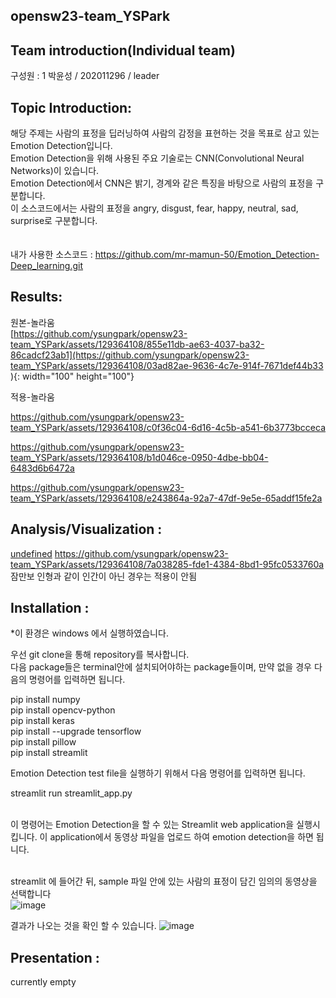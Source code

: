 ## opensw23-team_YSPark

## Team introduction(Individual team)
  구성원 : 1
  박윤성 / 202011296  / leader
  
  
## Topic Introduction:
해당 주제는 사람의 표정을 딥러닝하여 사람의 감정을 표현하는 것을 목표로 삼고 있는 Emotion Detection입니다.<br>
Emotion Detection을 위해 사용된 주요 기술로는 CNN(Convolutional Neural Networks)이 있습니다.<br>
Emotion Detection에서 CNN은 밝기, 경계와 같은 특징을 바탕으로 사람의 표정을 구분합니다.<br>
이 소스코드에서는 사람의 표정을 angry, disgust, fear, happy, neutral, sad, surprise로 구분합니다.<br><br><br>
 내가 사용한 소스코드 :  https://github.com/mr-mamun-50/Emotion_Detection-Deep_learning.git<br>
  
  
## Results:
  
원본-놀라움        <br>
[https://github.com/ysungpark/opensw23-team_YSPark/assets/129364108/855e11db-ae63-4037-ba32-86cadcf23ab1](https://github.com/ysungpark/opensw23-team_YSPark/assets/129364108/03ad82ae-9636-4c7e-914f-7671def44b33
){: width="100" height="100"}


적용-놀라움      <br>

https://github.com/ysungpark/opensw23-team_YSPark/assets/129364108/c0f36c04-6d16-4c5b-a541-6b3773bcceca






https://github.com/ysungpark/opensw23-team_YSPark/assets/129364108/b1d046ce-0950-4dbe-bb04-6483d6b6472a

https://github.com/ysungpark/opensw23-team_YSPark/assets/129364108/e243864a-92a7-47df-9e5e-65addf15fe2a






  
  
## Analysis/Visualization : 
[  undefined](https://github.com/ysungpark/opensw23-team_YSPark/assets/129364108/a23aa42c-d65e-42c6-9ec3-8334dc7b14fb)
https://github.com/ysungpark/opensw23-team_YSPark/assets/129364108/7a038285-fde1-4384-8bd1-95fc0533760a
잠만보 인형과 같이 인간이 아닌 경우는 적용이 안됨
  
  
## Installation : 


*이 환경은 windows 에서 실행하였습니다.<br>

우선 git clone을 통해 repository를 복사합니다.<br>
다음 package들은 terminal안에 설치되어야하는 package들이며, 만약 없을 경우 다음의 명령어를 입력하면 됩니다.

pip install numpy<br>
pip install opencv-python<br>
pip install keras<br>
pip install --upgrade tensorflow<br>
pip install pillow<br>
pip install streamlit<br>

Emotion Detection test file을 실행하기 위해서 다음 명령어를 입력하면 됩니다. <br>

streamlit run streamlit_app.py<br><br>

이 명령어는 Emotion Detection을 할 수 있는 Streamlit web application을 실행시킵니다.
이 application에서 동영상 파일을 업로드 하여 emotion detection을 하면 됩니다.<br><br>

streamlit 에 들어간 뒤, sample 파일 안에 있는 사람의 표정이 담긴 임의의 동영상을 선택합니다<br>
![image](https://github.com/ysungpark/opensw23-team_YSPark/assets/129364108/12fea0d9-4073-4993-9a53-59501b3542ce)

결과가 나오는 것을 확인 할 수 있습니다.
![image](https://github.com/ysungpark/opensw23-team_YSPark/assets/129364108/00a74244-8e4f-4a88-adca-6ad63564afad)
  
## Presentation :
  currently empty
